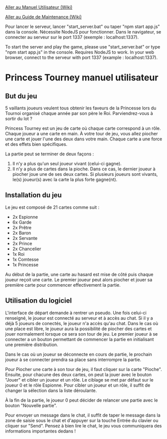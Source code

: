 [Aller au Manuel Utilisateur (Wiki)](https://github.com/Zkw-Alban/PrincessTourney/wiki/Manuel-utilisateur)

[Aller au Guide de Maintenance (Wiki)](https://github.com/Zkw-Alban/PrincessTourney/wiki/Guide-de-maintenance)

Pour lancer le serveur, lancer "start_server.bat" ou taper "npm start app.js" dans la console. Nécessite NodeJS pour fonctionner. Dans le navigateur, se connecter au serveur sur le port 1337 (exemple : localhost:1337).

To start the server and play the game, please use "start_server.bat" or type "npm start app.js" in the console. Requires NodeJS to work. In your web browser, connect to the serveur with port 1337 (example : localhost:1337).

# Princess Tourney manuel utilisateur

## But du jeu

5 vaillants joueurs veulent tous obtenir les faveurs de la Princesse lors du Tournoi organisé chaque année par son père le Roi. Parviendrez-vous à sortir du lot ?

Princess Tourney est un jeu de carte où chaque carte correspond à un rôle. Chaque joueur a une carte en main. À votre tour de jeu, vous allez piocher une carte et jouer l'une des deux dans votre main. Chaque carte a une force et des effets bien spécifiques.

La partie peut se terminer de deux façons :
1. Il n'y a plus qu'un seul joueur vivant (celui-ci gagne).
2. Il n'y a plus de cartes dans la pioche. Dans ce cas, le dernier joueur à piocher joue une de ses deux cartes. Si plusieurs joueurs sont vivants, le(s) joueur(s) avec la carte la plus forte gagne(nt).

## Installation du jeu

Le jeu est composé de 21 cartes comme suit :
- 2x Espionne
- 6x Garde
- 2x Prêtre
- 2x Baron
- 2x Servante
- 2x Prince
- 2x Chancelier
- 1x Roi
- 1x Comtesse
- 1x Princesse

Au début de la partie, une carte au hasard est mise de côté puis chaque joueur reçoit une carte. Le premier joueur peut alors piocher et jouer sa première carte pour commencer effectivement la partie.

## Utilisation du logiciel

L'interface de départ demande à rentrer un pseudo. Une fois celui-ci renseigné, le joueur est connecté au serveur et à accès au chat. Si il y a déjà 5 joueurs de conectés, le joueur n'a accès qu'au chat. Dans le cas où une place est libre, le joueur aura la possibilité de piocher des cartes et jouer normalement lorsque ce sera son tour de jeu. Le premier joueur à se connecter a un bouton permettant de commencer la partie en initialisant une première distribution.

Dans le cas où un joueur se déconnecte en cours de partie, le prochain joueur à se connecter prendra sa place sans interrompre la partie.

Pour Piocher une carte à son tour de jeu, il faut cliquer sur la carte "Pioche". Ensuite, pour chacune des deux cartes, on peut la jouer avec le bouton "Jouer" et cibler un joueur et un rôle. Le ciblage se met par défaut sur le joueur 0 et le rôle Espionne. Pour cibler un joueur et un rôle, il suffit de changer la sélection dans la liste déroulante.

À la fin de la partie, le joueur 0 peut décider de relancer une partie avec le bouton "Nouvelle partie".

Pour envoyer un message dans le chat, il suffit de taper le message dans la zone de saisie sous le chat et d'appuyer sur la touche Entrée du clavier ou cliquer sur "Send". Pensez à bien lire le chat, le jeu vous communiquera des informations importantes dedans !

